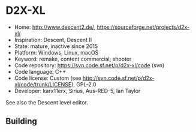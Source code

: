 # D2X-XL

- Home: http://www.descent2.de/, https://sourceforge.net/projects/d2x-xl/
- Inspiration: Descent, Descent II
- State: mature, inactive since 2015
- Platform: Windows, Linux, macOS
- Keyword: remake, content commercial, shooter
- Code repository: https://svn.code.sf.net/p/d2x-xl/code (svn)
- Code language: C++
- Code license: Custom (see http://svn.code.sf.net/p/d2x-xl/code/trunk/LICENSE), GPL-2.0
- Developer: karx11erx, Sirius, Aus-RED-5, Ian Taylor

See also the Descent level editor.

## Building
